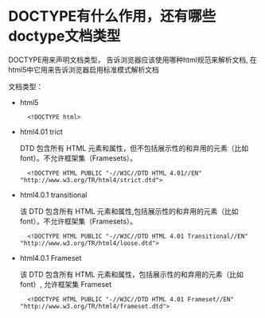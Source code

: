 # DOCTYPE有什么作用，还有哪些doctype文档类型

DOCTYPE用来声明文档类型， 告诉浏览器应该使用哪种html规范来解析文档, 在html5中它用来告诉浏览器启用标准模式解析文档

文档类型：
- html5

        <!DOCTYPE html>

- html4.01 trict

    DTD 包含所有 HTML 元素和属性，但不包括展示性的和弃用的元素（比如 font）。不允许框架集（Framesets）。

        <!DOCTYPE HTML PUBLIC "-//W3C//DTD HTML 4.01//EN" "http://www.w3.org/TR/html4/strict.dtd">

- html4.0.1 transitional

    该 DTD 包含所有 HTML 元素和属性,包括展示性的和弃用的元素（比如 font）。不允许框架集（Framesets）。

        <!DOCTYPE HTML PUBLIC "-//W3C//DTD HTML 4.01 Transitional//EN"  "http://www.w3.org/TR/html4/loose.dtd">

- html4.0.1 Frameset

    该 DTD 包含所有 HTML 元素和属性，包括展示性的和弃用的元素（比如 font）, 允许框架集 Frameset

        <!DOCTYPE HTML PUBLIC "-//W3C//DTD HTML 4.01 Frameset//EN" "http://www.w3.org/TR/html4/frameset.dtd">


